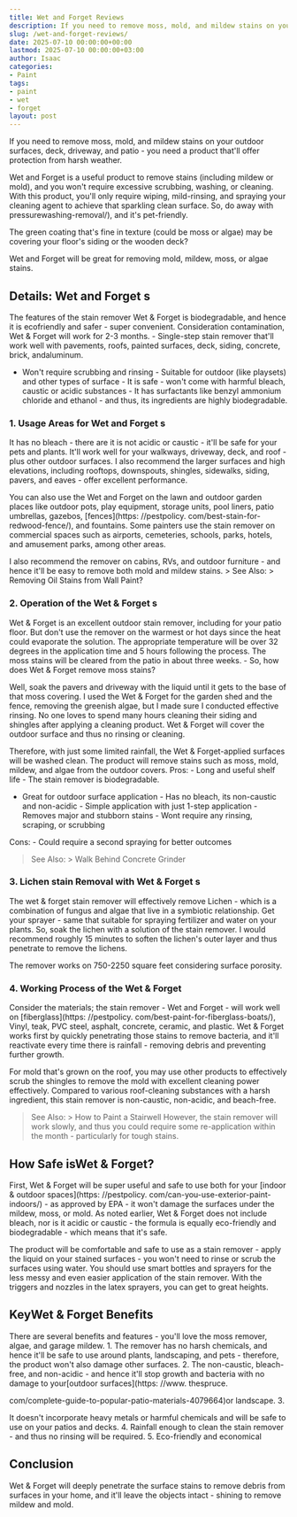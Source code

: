 ```yaml
---
title: Wet and Forget Reviews
description: If you need to remove moss, mold, and mildew stains on your outdoor surfaces, deck , driveway, and patio - you need a product that'll offer protection from...
slug: /wet-and-forget-reviews/
date: 2025-07-10 00:00:00+00:00
lastmod: 2025-07-10 00:00:00+03:00
author: Isaac
categories:
- Paint
tags:
- paint
- wet
- forget
layout: post
---
```


If you need to remove moss, mold, and mildew stains on your outdoor surfaces, deck, driveway, and patio - you need a product that'll offer protection from harsh weather.

Wet and Forget is a useful product to remove stains (including mildew or mold), and you won't require excessive scrubbing, washing, or cleaning. With this product, you'll only require wiping, mild-rinsing, and spraying your cleaning agent to achieve that sparkling clean surface. So, do away with pressurewashing-removal/), and it's pet-friendly.

The green coating that's fine in texture (could be moss or algae) may be covering your floor's siding or the wooden deck?

Wet and Forget will be great for removing mold, mildew, moss, or algae stains.

##  Details: Wet and Forget s

The features of the stain remover Wet & Forget is biodegradable, and hence it is ecofriendly and safer - super convenient. Consideration contamination, Wet & Forget will work for 2-3 months. - Single-step stain remover that'll work well with pavements, roofs, painted surfaces, deck, siding, concrete, brick, andaluminum.

- Won't require scrubbing and rinsing - Suitable for outdoor (like playsets) and other types of surface - It is safe - won't come with harmful bleach, caustic or acidic substances - It has surfactants like benzyl ammonium chloride and ethanol - and thus, its ingredients are highly biodegradable.

###  1. Usage Areas for Wet and Forget s

It has no bleach - there are it is not acidic or caustic - it'll be safe for your pets and plants. It'll work well for your walkways, driveway, deck, and roof - plus other outdoor surfaces. I also recommend the larger surfaces and high elevations, including rooftops, downspouts, shingles, sidewalks, siding, pavers, and eaves - offer excellent performance.

You can also use the Wet and Forget on the lawn and outdoor garden places like outdoor pots, play equipment, storage units, pool liners, patio umbrellas, gazebos, [fences](https: //pestpolicy. com/best-stain-for-redwood-fence/), and fountains. Some painters use the stain remover on commercial spaces such as airports, cemeteries, schools, parks, hotels, and amusement parks, among other areas.

I also recommend the remover on cabins, RVs, and outdoor furniture - and hence it'll be easy to remove both mold and mildew stains. > See Also: > Removing Oil Stains from Wall Paint?

###  2. Operation of the Wet & Forget s

Wet & Forget is an excellent outdoor stain remover, including for your patio floor. But don't use the remover on the warmest or hot days since the heat could evaporate the solution. The appropriate temperature will be over 32 degrees in the application time and 5 hours following the process. The moss stains will be cleared from the patio in about three weeks. - So, how does Wet & Forget remove moss stains?

Well, soak the pavers and driveway with the liquid until it gets to the base of that moss covering. I used the Wet & Forget for the garden shed and the fence, removing the greenish algae, but I made sure I conducted effective rinsing. No one loves to spend many hours cleaning their siding and shingles after applying a cleaning product. Wet & Forget will cover the outdoor surface and thus no rinsing or cleaning.

Therefore, with just some limited rainfall, the Wet & Forget-applied surfaces will be washed clean. The product will remove stains such as moss, mold, mildew, and algae from the outdoor covers. Pros: - Long and useful shelf life - The stain remover is biodegradable.

- Great for outdoor surface application - Has no bleach, its non-caustic and non-acidic - Simple application with just 1-step application - Removes major and stubborn stains - Wont require any rinsing, scraping, or scrubbing

Cons: - Could require a second spraying for better outcomes

> See Also: > Walk Behind Concrete Grinder

###  3. Lichen stain Removal with Wet & Forget s

The wet & forget stain remover will effectively remove Lichen - which is a combination of fungus and algae that live in a symbiotic relationship. Get your sprayer - same that suitable for spraying fertilizer and water on your plants. So, soak the lichen with a solution of the stain remover. I would recommend roughly 15 minutes to soften the lichen's outer layer and thus penetrate to remove the lichens.

The remover works on 750-2250 square feet considering surface porosity.

###  4. Working Process of the Wet & Forget

Consider the materials; the stain remover - Wet and Forget - will work well on [fiberglass](https: //pestpolicy. com/best-paint-for-fiberglass-boats/), Vinyl, teak, PVC steel, asphalt, concrete, ceramic, and plastic. Wet & Forget works first by quickly penetrating those stains to remove bacteria, and it'll reactivate every time there is rainfall - removing debris and preventing further growth.

For mold that's grown on the roof, you may use other products to effectively scrub the shingles to remove the mold with excellent cleaning power effectively. Compared to various roof-cleaning substances with a harsh ingredient, this stain remover is non-caustic, non-acidic, and beach-free.

> See Also: > How to Paint a Stairwell However, the stain remover will work slowly, and thus you could require some re-application within the month - particularly for tough stains.

##  How Safe isWet & Forget?

First, Wet & Forget will be super useful and safe to use both for your [indoor & outdoor spaces](https: //pestpolicy. com/can-you-use-exterior-paint-indoors/) - as approved by EPA - it won't damage the surfaces under the mildew, moss, or mold. As noted earlier, Wet & Forget does not include bleach, nor is it acidic or caustic - the formula is equally eco-friendly and biodegradable - which means that it's safe.

The product will be comfortable and safe to use as a stain remover - apply the liquid on your stained surfaces - you won't need to rinse or scrub the surfaces using water. You should use smart bottles and sprayers for the less messy and even easier application of the stain remover. With the triggers and nozzles in the latex sprayers, you can get to great heights.

##  KeyWet & Forget Benefits

There are several benefits and features - you'll love the moss remover, algae, and garage mildew. 1. The remover has no harsh chemicals, and hence it'll be safe to use around plants, landscaping, and pets - therefore, the product won't also damage other surfaces. 2. The non-caustic, bleach-free, and non-acidic - and hence it'll stop growth and bacteria with no damage to your[outdoor surfaces](https: //www. thespruce.

com/complete-guide-to-popular-patio-materials-4079664)or landscape. 3.

It doesn't incorporate heavy metals or harmful chemicals and will be safe to use on your patios and decks. 4. Rainfall enough to clean the stain remover - and thus no rinsing will be required. 5. Eco-friendly and economical

##  Conclusion

Wet & Forget will deeply penetrate the surface stains to remove debris from surfaces in your home, and it'll leave the objects intact - shining to remove mildew and mold.
